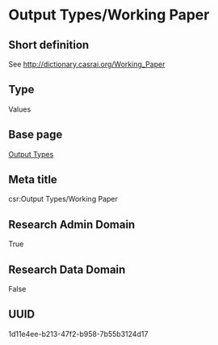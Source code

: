 # Output Types/Working Paper
## Short definition
See http://dictionary.casrai.org/Working_Paper
## Type
Values
## Base page
[Output Types](https://github.com/EuroCRIS/CASRAI-Dictionairies/blob/main/Objects/Output%20Types.md)
## Meta title
csr:Output Types/Working Paper
## Research Admin Domain
True
## Research Data Domain
False
## UUID
1d11e4ee-b213-47f2-b958-7b55b3124d17
